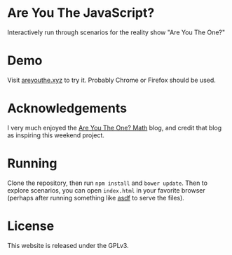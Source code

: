 # Are You The JavaScript?

Interactively run through scenarios for the reality show "Are You The One?"

# Demo

Visit [areyouthe.xyz](http://areyouthe.xyz/) to try it.  Probably Chrome or Firefox should be used.

# Acknowledgements

I very much enjoyed the [Are You The One? Math](http://areuthe.blogspot.com/) blog, and credit that blog as inspiring this weekend project.

# Running

Clone the repository, then run `npm install` and `bower update`.  Then to explore scenarios, you can open `index.html` in your favorite browser (perhaps after running something like [asdf](https://github.com/ddfreyne/adsf/) to serve the files).

# License

This website is released under the GPLv3.
